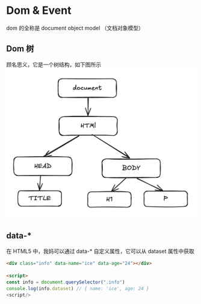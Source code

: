 # Dom & Event

dom 的全称是 document object model （文档对象模型）

## Dom 树

顾名思义，它是一个树结构，如下图所示
![alt text](./images/dom.png)

## data-\*

在 HTML5 中，我妈可以通过 data-\* 自定义属性，它可以从 dataset 属性中获取

```html
<div class="info" data-name="ice" data-age="24"></div>

<script>
const info = document.querySelector(".info")
console.log(info.dataset) // { name: 'ice', age: 24 }
<script/>
```
